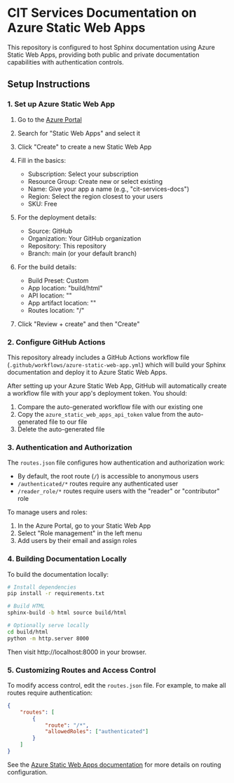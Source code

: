 # CIT Services Documentation on Azure Static Web Apps

This repository is configured to host Sphinx documentation using Azure Static Web Apps, providing both public and private documentation capabilities with authentication controls.

## Setup Instructions

### 1. Set up Azure Static Web App

1. Go to the [Azure Portal](https://portal.azure.com)
2. Search for "Static Web Apps" and select it
3. Click "Create" to create a new Static Web App
4. Fill in the basics:
   - Subscription: Select your subscription
   - Resource Group: Create new or select existing
   - Name: Give your app a name (e.g., "cit-services-docs")
   - Region: Select the region closest to your users
   - SKU: Free

5. For the deployment details:
   - Source: GitHub
   - Organization: Your GitHub organization
   - Repository: This repository
   - Branch: main (or your default branch)

6. For the build details:
   - Build Preset: Custom
   - App location: "build/html"
   - API location: ""
   - App artifact location: ""
   - Routes location: "/"

7. Click "Review + create" and then "Create"

### 2. Configure GitHub Actions

This repository already includes a GitHub Actions workflow file (`.github/workflows/azure-static-web-app.yml`) which will build your Sphinx documentation and deploy it to Azure Static Web Apps.

After setting up your Azure Static Web App, GitHub will automatically create a workflow file with your app's deployment token. You should:

1. Compare the auto-generated workflow file with our existing one
2. Copy the `azure_static_web_apps_api_token` value from the auto-generated file to our file
3. Delete the auto-generated file

### 3. Authentication and Authorization

The `routes.json` file configures how authentication and authorization work:

- By default, the root route (`/`) is accessible to anonymous users
- `/authenticated/*` routes require any authenticated user
- `/reader_role/*` routes require users with the "reader" or "contributor" role

To manage users and roles:
1. In the Azure Portal, go to your Static Web App
2. Select "Role management" in the left menu
3. Add users by their email and assign roles

### 4. Building Documentation Locally

To build the documentation locally:

```bash
# Install dependencies
pip install -r requirements.txt

# Build HTML
sphinx-build -b html source build/html

# Optionally serve locally
cd build/html
python -m http.server 8000
```

Then visit http://localhost:8000 in your browser.

### 5. Customizing Routes and Access Control

To modify access control, edit the `routes.json` file. For example, to make all routes require authentication:

```json
{
    "routes": [
        {
            "route": "/*",
            "allowedRoles": ["authenticated"]
        }
    ]
}
```

See the [Azure Static Web Apps documentation](https://docs.microsoft.com/en-us/azure/static-web-apps/routes) for more details on routing configuration.
